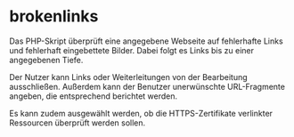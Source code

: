 # brokenlinks
Das PHP-Skript überprüft eine angegebene Webseite auf fehlerhafte Links und fehlerhaft eingebettete Bilder. Dabei folgt es Links bis zu einer angegebenen Tiefe.

Der Nutzer kann Links oder Weiterleitungen von der Bearbeitung ausschließen. Außerdem kann der Benutzer unerwünschte URL-Fragmente angeben, die entsprechend berichtet werden.

Es kann zudem ausgewählt werden, ob die HTTPS-Zertifikate verlinkter Ressourcen überprüft werden sollen.